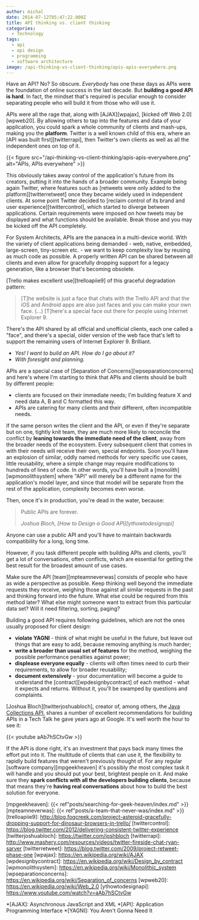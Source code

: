 ```yaml
---
author: michal
date: 2014-07-12T05:47:22.000Z
title: API thinking vs. client thinking
categories:
  - Technology
tags:
  - api
  - api design
  - programming
  - software architecture
image: /api-thinking-vs-client-thinking/apis-apis-everywhere.png
---
```


Have an API? No? So obscure. _Everybody_ has one these days as APIs were the foundation of online success in the last decade. But __building a good API is hard__. In fact, the mindset that's required is peculiar enough to consider separating people who will build it from those who will use it.

<!--more-->

APIs were all the rage that, along with [AJAX][wpajax], [kicked off Web 2.0][wpweb20]. By allowing others to tap into the features and data of your application, you could spark a whole community of clients and mash-ups, making you the __platform__. Twitter is a well known child of this era, where an [API was built first][twitterrapi], then Twitter's own clients as well as all the independent ones on top of it.

{{< figure src="/api-thinking-vs-client-thinking/apis-apis-everywhere.png" alt="APIs, APIs everywhere" >}}

This obviously takes away control of the application's future from its creators, putting it into the hands of a broader community. Example being again Twitter, where features such as [retweets were only added to the platform][twitterretweet] once they became widely used in independent clients. At some point Twitter decided to [reclaim control of its brand and user experience][twittercontrol], which started to diverge between applications. Certain requirements were imposed on how tweets may be displayed and what functions should be available. Break those and you may be kicked off the API completely.

For System Architects, APIs are the panacea in a multi-device world. With the variety of client applications being demanded - web, native, embedded, large-screen, tiny-screen etc. - we want to keep complexity low by reusing as much code as possible. A properly written API can be shared between all clients and even allow for gracefully dropping support for a legacy generation, like a browser that's becoming obsolete.

[Trello makes excellent use][trelloapiie9] of this graceful degradation pattern:

> [T]he website is just a face that chats with the Trello API and that the iOS and Android apps are also just faces and you can make your own face.
> (...)
> [T]here's a special face out there for people using Internet Explorer 9.

There's the API shared by all official and unofficial clients, each one called a "face", and there's a special, older version of the web face that's left to support the remaining users of Internet Explorer 9. Brilliant.

* _Yes! I want to build an API. How do I go about it?_
* _With foresight and planning._

APIs are a special case of [Separation of Concerns][wpseparationconcerns] and here's where I'm starting to think that APIs and clients should be built by different people:

* clients are focused on their immediate needs; I'm building feature X and need data A, B and C formatted this way.
* APIs are catering for many clients and their different, often incompatible needs.

If the same person writes the client and the API, or even if they're separate but on one, tightly knit team, they are much more likely to reconcile the conflict by __leaning towards the immediate need of the client__, away from the broader needs of the ecosystem. Every subsequent client that comes in with their needs will receive their own, special endpoints. Soon you'll have an explosion of similar, oddly named methods for very specific use cases, little reusability, where a simple change may require modifications to hundreds of lines of code. In other words, you'll have built a [monolith][wpmonolithsystem] where "API" will merely be a different name for the application's model layer, and since that model will be separate from the rest of the application, complexity becomes even worse.

Then, once it's in production, you're dead in the water, because:

> Public APIs are forever.
>
> <cite>Joshua Bloch, [How to Design a Good API][ythowtodesignapi]</cite>

Anyone can use a public API and you'll have to maintain backwards compatibility for a long, long time.

However, if you task different people with building APIs and clients, you'll get a lot of conversations, often conflicts, which are essential for getting the best result for the broadest amount of use cases.

Make sure the API [team][mpteamneverwas] consists of people who have as wide a perspective as possible. Keep thinking well beyond the immediate requests they receive, weighing those against all similar requests in the past and thinking forward into the future. What else could be required from this method later? What else might someone want to extract from this particular data set? Will it need filtering, sorting, paging?

Building a good API requires following guidelines, which are not the ones usually proposed for client design:

* __violate YAGNI__ - think of what might be useful in the future, but leave out things that are easy to add, because removing anything is much harder;
* __write a broader than usual set of features__ for the method, weighing the possible performance penalties against power;
* __displease everyone equally__ - clients will often times need to curb their requirements, to allow for broader reusability;
* __document extensively__ - your documentation will become a guide to understand the [contract][wpdesignbycontract] of each method - what it expects and returns. Without it, you'll be swamped by questions and complaints.

[Joshua Bloch][twitterjoshuabloch], creator of, among others, the [Java Collections API][javacollections], shares a number of excellent recommendations for building APIs in a Tech Talk he gave years ago at Google. It's well worth the hour to see it:

{{< youtube aAb7hSCtvGw >}}

If the API is done right, it's an investment that pays back many times the effort put into it. The multitude of clients that can use it, the flexibility to rapidly build features that weren't previously thought of. For any regular [software company][mpgeekheaven] it's possibly _the_ most complex task it will handle and you should put your best, brightest people on it. And make sure they __spark conflicts with all the developers building clients__, because that means they're __having real conversations__ about how to build the best solution for everyone.

[javacollections]: https://docs.oracle.com/javase/7/docs/api/java/util/Collections.html
[mpgeekheaven]: {{< ref"posts/searching-for-geek-heaven/index.md" >}}
[mpteamneverwas]: {{< ref"posts/a-team-that-never-was/index.md" >}}
[trelloapiie9]: http://blog.fogcreek.com/project-asteroid-gracefully-dropping-support-for-dinosaur-browsers-in-trello/
[twittercontrol]: https://blog.twitter.com/2012/delivering-consistent-twitter-experience
[twitterjoshuabloch]: https://twitter.com/joshbloch
[twitterrapi]: http://www.mashery.com/resources/videos/twitter-fireside-chat-ryan-sarver
[twitterretweet]: https://blog.twitter.com/2009/project-retweet-phase-one
[wpajax]: https://en.wikipedia.org/wiki/AJAX
[wpdesignbycontract]: https://en.wikipedia.org/wiki/Design_by_contract
[wpmonolithsystem]: https://en.wikipedia.org/wiki/Monolithic_system
[wpseparationconcerns]: https://en.wikipedia.org/wiki/Separation_of_concerns
[wpweb20]: https://en.wikipedia.org/wiki/Web_2.0
[ythowtodesignapi]: https://www.youtube.com/watch?v=aAb7hSCtvGw

*[AJAX]: Asynchronous JavaScript and XML
*[API]: Application Programming Interface
*[YAGNI]: You Aren't Gonna Need It
